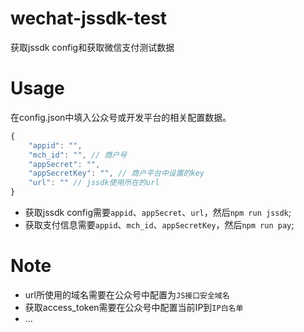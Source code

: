 # wechat-jssdk-test
获取jssdk config和获取微信支付测试数据

# Usage
在config.json中填入公众号或开发平台的相关配置数据。
```js
{
    "appid": "",
    "mch_id": "", // 商户号
    "appSecret": "",
    "appSecretKey": "", // 商户平台中设置的key
    "url": "" // jssdk使用所在的url
}
```

- 获取jssdk config需要`appid`、`appSecret`、`url`，然后`npm run jssdk`;
- 获取支付信息需要`appid`、`mch_id`、`appSecretKey`，然后`npm run pay`;


# Note
- url所使用的域名需要在公众号中配置为`JS接口安全域名`
- 获取access_token需要在公众号中配置当前IP到`IP白名单`
- ...